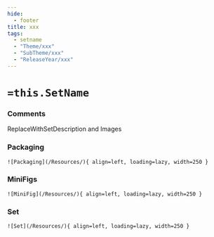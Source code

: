 ```yaml
---
hide:
  - footer
title: xxx
tags:
  - setname
  - "Theme/xxx"
  - "SubTheme/xxx"
  - "ReleaseYear/xxx"
---
```

# `=this.SetName`
### Comments

ReplaceWithSetDescription and Images

### Packaging
`![Packaging](/Resources/){ align=left, loading=lazy, width=250 }`


### MiniFigs
`![MiniFig](/Resources/){ align=left, loading=lazy, width=250 }`


### Set
`![Set](/Resources/){ align=left, loading=lazy, width=250 }`